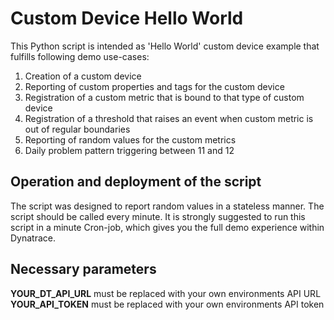 # Custom Device Hello World

This Python script is intended as 'Hello World' custom device example that fulfills following demo use-cases:

1. Creation of a custom device
2. Reporting of custom properties and tags for the custom device
3. Registration of a custom metric that is bound to that type of custom device
4. Registration of a threshold that raises an event when custom metric is out of regular boundaries
5. Reporting of random values for the custom metrics
6. Daily problem pattern triggering between 11 and 12 

## Operation and deployment of the script

The script was designed to report random values in a stateless manner. The script should be called every minute. 
It is strongly suggested to run this script in a minute Cron-job, which gives you the full demo experience within Dynatrace.

## Necessary parameters

**YOUR_DT_API_URL** must be replaced with your own environments API URL
**YOUR_API_TOKEN** must be replaced with your own environments API token
